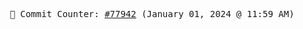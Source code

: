 <p align="center">
    <samp>
        📮 Commit Counter: <a href="https://github.com/Javascript-void0/Javascript-void0/commits/main">#77942</a> (January 01, 2024 @ 11:59 AM)
    </samp>
</p>